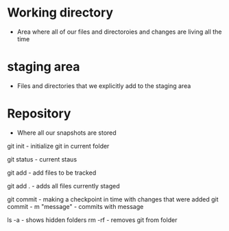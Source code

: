 # Working directory
- Area where all of our files and directoroies and changes are living all the time


# staging area
- Files and directories that we explicitly add to the staging area

# Repository
- Where all our snapshots are stored
 


git init   - initialize git in current folder

git status   - current staus

git add   - add files to be tracked

git add .   - adds all files currently staged

git commit   - making a checkpoint in time with changes that were added
git commit - m "message"   - commits with message


ls -a - shows hidden folders
rm -rf - removes git from folder